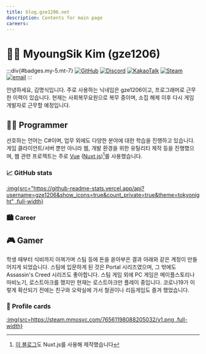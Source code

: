 ```yaml
---
title: blog.gze1206.net
description: Contents for main page
careers:
---
```

# 🙋‍♂️ MyoungSik Kim (gze1206)

:::div{#badges.my-5.mt-7}
[![GitHub](https://badgen.net/badge/GitHub/gze1206/dark?icon=github&labelColor=212121&color=525252)](https://github.com/gze1206) [![Discord](https://badgen.net/badge/Discord/gze1206%235106/dark?icon=discord&labelColor=5865F2&color=525252)](https://discord.com) [![KakaoTalk](https://img.shields.io/badge/KakaoTalk-ggzzzeze-default?logo=KakaoTalk&logoColor=black&labelColor=FFE01B&color=525252)](https://open.kakao.com/me/gze1206) [![Steam](https://img.shields.io/badge/Steam-gze1206-default?logo=Steam&logoColor=white&labelColor=000000&color=525252)](https://steamcommunity.com/id/gze1206/) [![email](https://img.shields.io/badge/email-gze1206@kakao.com-default?logo=Mail.Ru&logoColor=black&labelColor=FFE01B&color=525252)](mailto://gze1206@kakao.com)
:::

안녕하세요, 김명식입니다.
주로 사용하는 닉네임은 gze1206이고, 프로그래머로 근무한 이력이 있습니다.
현재는 사회복무요원으로 복무 중이며, 소집 해제 이후 다시 게임 개발자로 근무할 예정입니다.

## 👨‍💻 Programmer
선호하는 언어는 C#이며, 업무 외에도 다양한 분야에 대한 학습을 진행하고 있습니다.
게임 클라이언트/서버 뿐만 아니라 웹, 개발 환경을 위한 유틸리티 제작 등을 진행했으며, 웹 관련 프로젝트는 주로 [Vue](https://vuejs.org/) ([Nuxt.js](https://nuxtjs.org/))[^1]를 사용했습니다.

[^1]: [이 블로그](https://github.com/gze1206/blog.gze1206.net)도 Nuxt.js를 사용해 제작했습니다

### 📈 GitHub stats
[:img{src="https://github-readme-stats.vercel.app/api?username=gze1206&show_icons=true&count_private=true&theme=tokyonight" .full-width}](https://github.com/anuraghazra/github-readme-stats)

### 🏙 Career
<CareerList :careers="careers"></CareerList>

## 🎮 Gamer
학생 때부터 식비까지 아껴가며 스팀 등에 돈을 쏟아부은 결과 아래와 같은 계정이 만들어지게 되었습니다.
스팀에 입문하게 된 것은 Portal 시리즈였으며, 그 밖에도 Assassin's Creed 시리즈도 좋아합니다.
스팀 게임 외에 PC 게임은 메이플스토리나 마비노기, 로스트아크를 했지만 현재는 로스트아크만 플레이 중입니다.
코로나19가 이렇게 확산되기 전에는 친구와 오락실에 가서 철권이나 리듬게임도 즐겨 했었습니다.

### 💸 Profile cards
[:img{src=https://steam.mmosvc.com/76561198088205032/v1.png .full-width}](https://steamcommunity.com/id/gze1206/)